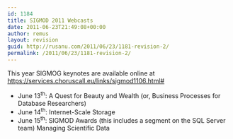 ```yaml
---
id: 1184
title: SIGMOD 2011 Webcasts
date: 2011-06-23T21:49:08+00:00
author: remus
layout: revision
guid: http://rusanu.com/2011/06/23/1181-revision-2/
permalink: /2011/06/23/1181-revision-2/
---
```

This year SIGMOG keynotes are available online at <https://services.choruscall.eu/links/sigmod1106.html#>

  * June 13<sup>th</sup>: A Quest for Beauty and Wealth (or, Business Processes for Database Researchers)
  * June 14<sup>th</sup>: Internet-Scale Storage
  * June 15<sup>th</sup>: SIGMOD Awards (this includes a segment on the SQL Server team)
Managing Scientific Data </ul>